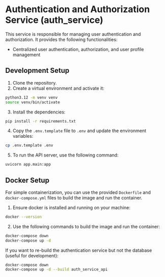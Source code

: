 # Authentication and Authorization Service (auth_service)
This service is responsible for managing user authentication and authorization. It provides the following functionalities:
- Centralized user authentication, authorization, and user profile management

## Development Setup
1. Clone the repository.
2. Create a virtual environment and activate it:
```bash
python3.12 -m venv venv
source venv/bin/activate
```
3. Install the dependencies:
```bash
pip install -r requirements.txt
```
4. Copy the `.env.template` file to `.env` and update the environment variables:
```bash
cp .env.template .env
```
5. To run the API server, use the following command:
```bash
uvicorn app.main:app
```

## Docker Setup
For simple containerization, you can use the provided `Dockerfile` and `docker-compose.yml` files to build the image and run the container. 
1. Ensure docker is installed and running on your machine:
```bash
docker --version
```
2. Use the following commands to build the image and run the container:
```bash
docker-compose down
docker-compose up -d
```
If you want to re-build the authentication service but not the database (useful for development):
```bash
docker-compose down
docker-compose up -d --build auth_service_api
```